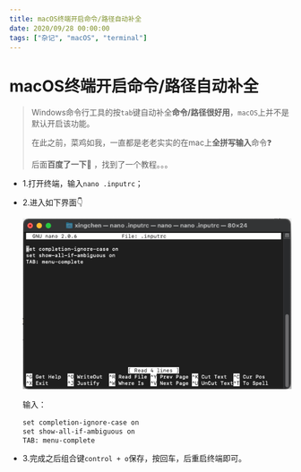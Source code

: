 ```yaml
---
title: macOS终端开启命令/路径自动补全
date: 2020/09/28 00:00:00
tags: ["杂记", "macOS", "terminal"]
---
```


# macOS终端开启命令/路径自动补全

<ClientOnly>
  <display-bar :displayData="$frontmatter"></display-bar>
</ClientOnly>

> Windows命令行工具的按`tab`键自动补全**命令/路径很好用**，`macOS`上并不是默认开启该功能。
>
> 在此之前，菜鸡如我，一直都是老老实实的在mac上**全拼写输入**命令❓
>
> 后面**百度了一下**🤣 ，找到了一个教程。。。

* 1.打开终端，输入`nano .inputrc`；

* 2.进入如下界面👇

  ![terminal-command-completing-01](/images/other/devtool/terminal-completing-01.png)

  输入：

  ```shell
  set completion-ignore-case on
  set show-all-if-ambiguous on
  TAB: menu-complete
  ```

* 3.完成之后组合键`control + o`保存，按回车，后重启终端即可。





